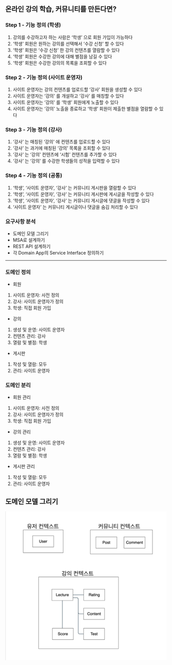 ## 온라인 강의 학습, 커뮤니티를 만든다면?

### Step 1 - 기능 정의 (학생)

1. 강의를 수강하고자 하는 사람은 ‘학생’ 으로 회원 가입이 가능하다
2. ‘학생’ 회원은 원하는 강의를 선택해서 ‘수강 신청’ 할 수 있다
3. ‘학생’ 회원은 ‘수강 신청’ 한 강의 컨텐츠를 열람할 수 있다
4. ‘학생’ 회원은 수강한 강의에 대해 별점을 남길 수 있다
5. ‘학생’ 회원은 수강한 강의의 목록을 조회할 수 있다

### Step 2 - 기능 정의 (사이트 운영자)

1. 사이트 운영자는 강의 컨텐츠를 업로드할 ‘강사’ 회원을 생성할 수 있다
2. 사이트 운영자는 ‘강의’ 를 개설하고 ‘강사’ 를 매칭할 수 있다
3. 사이트 운영자는 ‘강의’ 를 ‘학생’ 회원에게 노출할 수 있다
4. 사이트 운영자는 ‘강의’ 노출을 종료하고 ‘학생’ 회원이 제출한 별점을 열람할 수 있다

### Step 3 - 기능 정의 (강사)

1. ‘강사’ 는 매칭된 ‘강의’ 에 컨텐츠를 업로드할 수 있다
2. ‘강사’ 는 과거에 매칭된 ‘강의’ 목록을 조회할 수 있다
3. ‘강사’ 는 ‘강의’ 컨텐츠에 ‘시험’ 컨텐츠를 추가할 수 있다
4. ‘강사’ 는 ‘강의’ 를 수강한 학생들의 성적을 입력할 수 있다

### Step 4 - 기능 정의 (공통)

1. ‘학생’, ‘사이트 운영자’, ‘강사’ 는 커뮤니티 게시판을 열람할 수 있다
2. ‘학생’, ‘사이트 운영자’, ‘강사’ 는 커뮤니티 게시판에 게시글을 작성할 수 있다
3. ‘학생’, ‘사이트 운영자’, ‘강사’ 는 커뮤니티 게시글에 댓글을 작성할 수 있다
4. ‘사이트 운영자’ 는 커뮤니티 게시글이나 댓글을 숨김 처리할 수 있다

### 요구사항 분석

- 도메인 모델 그리기
- MSA로 설계하기
- REST API 설계하기
- 각 Domain App의 Service Interface 정의하기

------

### 도메인 정의

- 회원

1. 사이트 운영자: 사전 정의
2. 강사: 사이트 운영자가 정의
3. 학생: 직접 회원 가입

- 강의

1. 생성 및 운영: 사이트 운영자
2. 컨텐츠 관리: 강사
3. 열람 및 별점: 학생

- 게시판

1. 작성 및 열람: 모두
2. 관리: 사이트 운영자

### 도메인 분리

- 회원 관리

1. 사이트 운영자: 사전 정의
2. 강사: 사이트 운영자가 정의
3. 학생: 직접 회원 가입

- 강의 관리

1. 생성 및 운영: 사이트 운영자
2. 컨텐츠 관리: 강사
3. 열람 및 별점: 학생

- 게시판 관리

1. 작성 및 열람: 모두
2. 관리: 사이트 운영자





## 도메인 모델 그리기

![](./1.png)